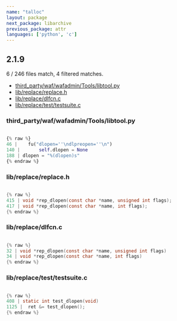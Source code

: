 ```yaml
---
name: "talloc"
layout: package
next_package: libarchive
previous_package: attr
languages: ['python', 'c']
---
```

## 2.1.9
6 / 246 files match, 4 filtered matches.

 - [third_party/waf/wafadmin/Tools/libtool.py](#third_partywafwafadmintoolslibtoolpy)
 - [lib/replace/replace.h](#libreplacereplaceh)
 - [lib/replace/dlfcn.c](#libreplacedlfcnc)
 - [lib/replace/test/testsuite.c](#libreplacetesttestsuitec)

### third_party/waf/wafadmin/Tools/libtool.py

```python

{% raw %}
46 | 	fu("dlopen=''\ndlpreopen=''\n")
140 | 		self.dlopen = None
188 | dlopen = "%(dlopen)s"
{% endraw %}

```
### lib/replace/replace.h

```c

{% raw %}
415 | void *rep_dlopen(const char *name, unsigned int flags);
417 | void *rep_dlopen(const char *name, int flags);
{% endraw %}

```
### lib/replace/dlfcn.c

```c

{% raw %}
32 | void *rep_dlopen(const char *name, unsigned int flags)
34 | void *rep_dlopen(const char *name, int flags)
{% endraw %}

```
### lib/replace/test/testsuite.c

```c

{% raw %}
408 | static int test_dlopen(void)
1125 | 	ret &= test_dlopen();
{% endraw %}

```